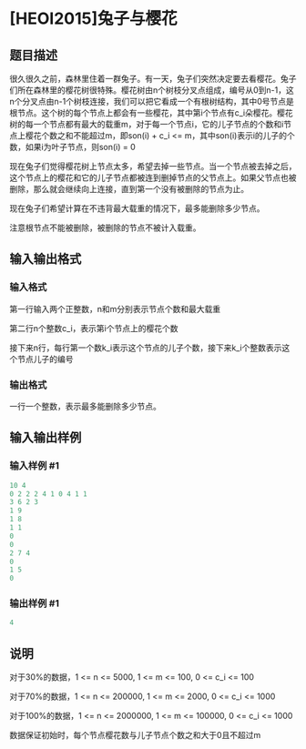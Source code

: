 # [HEOI2015]兔子与樱花

## 题目描述

很久很久之前，森林里住着一群兔子。有一天，兔子们突然决定要去看樱花。兔子们所在森林里的樱花树很特殊。樱花树由n个树枝分叉点组成，编号从0到n-1，这n个分叉点由n-1个树枝连接，我们可以把它看成一个有根树结构，其中0号节点是根节点。这个树的每个节点上都会有一些樱花，其中第i个节点有c\_i朵樱花。樱花树的每一个节点都有最大的载重m，对于每一个节点i，它的儿子节点的个数和i节点上樱花个数之和不能超过m，即son(i) + c\_i <= m，其中son(i)表示i的儿子的个数，如果i为叶子节点，则son(i) = 0

现在兔子们觉得樱花树上节点太多，希望去掉一些节点。当一个节点被去掉之后，这个节点上的樱花和它的儿子节点都被连到删掉节点的父节点上。如果父节点也被删除，那么就会继续向上连接，直到第一个没有被删除的节点为止。

现在兔子们希望计算在不违背最大载重的情况下，最多能删除多少节点。

注意根节点不能被删除，被删除的节点不被计入载重。

## 输入输出格式

### 输入格式

第一行输入两个正整数，n和m分别表示节点个数和最大载重

第二行n个整数c\_i，表示第i个节点上的樱花个数

接下来n行，每行第一个数k\_i表示这个节点的儿子个数，接下来k\_i个整数表示这个节点儿子的编号

### 输出格式

一行一个整数，表示最多能删除多少节点。

## 输入输出样例

### 输入样例 #1

```cpp
10 4
0 2 2 2 4 1 0 4 1 1
3 6 2 3
1 9
1 8
1 1
0
0
2 7 4
0
1 5
0
```


### 输出样例 #1

```cpp
4
```


## 说明

对于30%的数据，1 <= n <= 5000, 1 <= m <= 100, 0 <= c\_i <= 100

对于70%的数据，1 <= n <= 200000, 1 <= m <= 2000, 0 <= c\_i <= 1000

对于100%的数据，1 <= n <= 2000000, 1 <= m <= 100000, 0 <= c\_i <= 1000

数据保证初始时，每个节点樱花数与儿子节点个数之和大于0且不超过m

